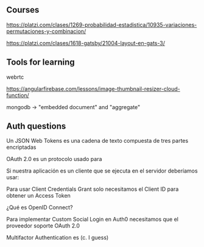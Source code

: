 ## Courses

https://platzi.com/clases/1269-probabilidad-estadistica/10935-variaciones-permutaciones-y-combinacion/

https://platzi.com/clases/1618-gatsby/21004-layout-en-gats-3/

## Tools for learning

webrtc

https://angularfirebase.com/lessons/image-thumbnail-resizer-cloud-function/

mongodb -> "embedded document" and "aggregate"

## Auth questions

Un JSON Web Tokens es una cadena de texto compuesta de tres partes encriptadas

OAuth 2.0 es un protocolo usado para

Si nuestra aplicación es un cliente que se ejecuta en el servidor deberíamos usar:

Para usar Client Credentials Grant solo necesitamos el Client ID para obtener un Access Token

¿Qué es OpenID Connect?

Para implementar Custom Social Login en Auth0 necesitamos que el proveedor soporte OAuth 2.0

Multifactor Authentication es (c. I guess)
